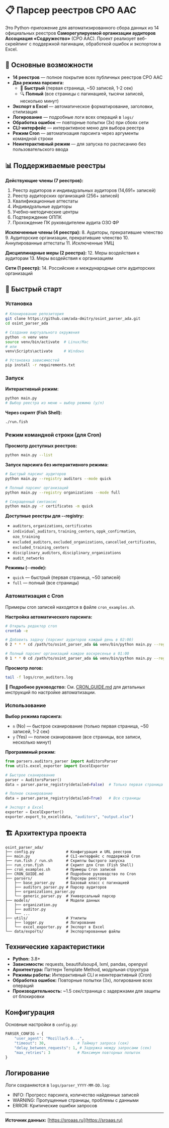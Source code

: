 # 📋 Парсер реестров СРО ААС

Это Python-приложение для автоматизированного сбора данных из 14 официальных реестров **Саморегулируемой организации аудиторов Ассоциация «Содружество»** (СРО ААС). Проект реализует веб-скрейпинг с поддержкой пагинации, обработкой ошибок и экспортом в Excel.

## 🎯 Основные возможности

- **14 реестров** — полное покрытие всех публичных реестров СРО ААС
- **Два режима парсинга:**
  - 🚀 **Быстрый** (первая страница, ~50 записей, 1-2 сек)
  - 🔍 **Полный** (все страницы с пагинацией, тысячи записей, несколько минут)
- **Экспорт в Excel** — автоматическое форматирование, заголовки, стилизация
- **Логирование** — подробные логи всех операций в `logs/`
- **Обработка ошибок** — повторные попытки (3x) при сбоях сети
- **CLI-интерфейс** — интерактивное меню для выбора реестра
- **Режим Cron** — автоматизация парсинга через аргументы командной строки
- **Неинтерактивный режим** — для запуска по расписанию без пользовательского ввода

## 📊 Поддерживаемые реестры

**Действующие члены (7 реестров):**
1. Реестр аудиторов и индивидуальных аудиторов (14,691+ записей)
2. Реестр аудиторских организаций (256+ записей)
3. Квалификационные аттестаты
4. Индивидуальные аудиторы
5. Учебно-методические центры
6. Подтверждение ОППК
7. Прохождение ПК руководителем аудита ОЗО ФР

**Исключенные члены (4 реестра):**
8. Аудиторы, прекратившие членство
9. Аудиторские организации, прекратившие членство
10. Аннулированные аттестаты
11. Исключенные УМЦ

**Дисциплинарные меры (2 реестра):**
12. Меры воздействия к аудиторам
13. Меры воздействия к организациям

**Сети (1 реестр):**
14. Российские и международные сети аудиторских организаций

## 🚀 Быстрый старт

### Установка

```bash
# Клонирование репозитория
git clone https://github.com/ada-dmitry/osint_parser_ada.git
cd osint_parser_ada

# Создание виртуального окружения
python -m venv venv
source venv/bin/activate  # Linux/Mac
# или
venv\Scripts\activate     # Windows

# Установка зависимостей
pip install -r requirements.txt
```

### Запуск

**Интерактивный режим:**
```bash
python main.py
# Выбор реестра из меню → выбор режима (y/n)
```

**Через скрипт (Fish Shell):**
```bash
./run.fish
```

### Режим командной строки (для Cron)

**Просмотр доступных реестров:**
```bash
python main.py --list
```

**Запуск парсинга без интерактивного режима:**
```bash
# Быстрый парсинг аудиторов
python main.py --registry auditors --mode quick

# Полный парсинг организаций
python main.py --registry organizations --mode full

# Сокращенный синтаксис
python main.py -r certificates -m quick
```

**Доступные реестры для --registry:**
- `auditors`, `organizations`, `certificates`
- `individual_auditors`, `training_centers`, `oppk_confirmation`, `ozo_training`
- `excluded_auditors`, `excluded_organizations`, `cancelled_certificates`, `excluded_training_centers`
- `disciplinary_auditors`, `disciplinary_organizations`
- `audit_networks`

**Режимы (--mode):**
- `quick` — быстрый (первая страница, ~50 записей)
- `full` — полный (все страницы)

### Автоматизация с Cron

Примеры cron записей находятся в файле `cron_examples.sh`.

**Настройка автоматического парсинга:**

```bash
# Открыть редактор cron
crontab -e

# Добавить задачу (парсинг аудиторов каждый день в 02:00)
0 2 * * * cd /path/to/osint_parser_ada && venv/bin/python main.py --registry auditors --mode quick >> logs/cron_auditors.log 2>&1

# Полный парсинг организаций каждое воскресенье в 01:00
0 1 * * 0 cd /path/to/osint_parser_ada && venv/bin/python main.py --registry organizations --mode full >> logs/cron_organizations_full.log 2>&1
```

**Просмотр логов:**
```bash
tail -f logs/cron_auditors.log
```

📖 **Подробное руководство:** См. [CRON_GUIDE.md](CRON_GUIDE.md) для детальных инструкций по настройке автоматизации.

### Использование

**Выбор режима парсинга:**
- `n` (No) — быстрое сканирование (только первая страница, ~50 записей, 1-2 сек)
- `y` (Yes) — полное сканирование (все страницы, все записи, несколько минут)

**Программный режим:**

```python
from parsers.auditors_parser import AuditorsParser
from utils.excel_exporter import ExcelExporter

# Быстрое сканирование
parser = AuditorsParser()
data = parser.parse_registry(detailed=False)  # Только первая страница

# Полное сканирование
data = parser.parse_registry(detailed=True)   # Все страницы

# Экспорт в Excel
exporter = ExcelExporter()
exporter.export_to_excel(data, "auditors", "output.xlsx")
```

## 🏗️ Архитектура проекта

```
osint_parser_ada/
├── config.py              # Конфигурация и URL реестров
├── main.py                # CLI-интерфейс с поддержкой Cron
├── run.fish / run.sh      # Скрипты быстрого запуска
├── run_cron.fish          # Скрипт для Cron (Fish Shell)
├── cron_examples.sh       # Примеры Cron записей
├── CRON_GUIDE.md          # Подробное руководство по Cron
├── parsers/               # Парсеры реестров
│   ├── base_parser.py     # Базовый класс с пагинацией
│   ├── auditors_parser.py # Парсер аудиторов
│   ├── organizations_parser.py
│   └── generic_parser.py  # Универсальный парсер
├── models/                # Модели данных
│   ├── organization.py
│   ├── auditor.py
│   └── ...
├── utils/                 # Утилиты
│   ├── logger.py          # Логирование
│   └── excel_exporter.py  # Экспорт в Excel
└── data/exports/          # Экспортированные файлы

```

## Технические характеристики

- **Python:** 3.8+
- **Зависимости:** requests, beautifulsoup4, lxml, pandas, openpyxl
- **Архитектура:** Паттерн Template Method, модульная структура
- **Режимы работы:** Интерактивный CLI и неинтерактивный (Cron)
- **Обработка ошибок:** Повторные попытки (3x), логирование всех операций
- **Производительность:** ~1.5 сек/страница с задержками для защиты от блокировки

## Конфигурация

Основные настройки в `config.py`:

```python
PARSER_CONFIG = {
    "user_agent": "Mozilla/5.0...",
    "timeout": 30,              # Таймаут запроса (сек)
    "delay_between_requests": 1, # Задержка между запросами (сек)
    "max_retries": 3            # Максимум повторных попыток
}
```

## Логирование

Логи сохраняются в `logs/parser_YYYY-MM-DD.log`:
- INFO: Прогресс парсинга, количество найденных записей
- WARNING: Пропущенные страницы, проблемы с данными
- ERROR: Критические ошибки запросов

---

**Источник данных:** [https://sroaas.ru](https://sroaas.ru)
